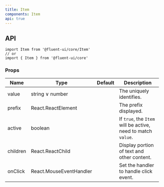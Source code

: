```yaml
---
title: Item
components: Item
api: true
---
```


## API

```
import Item from '@fluent-ui/core/Item'
// or
import { Item } from '@fluent-ui/core'
```

### Props

| Name | Type | Default | Description |
| --- | --- | --- | --- |
| value | string &or; number |  | The uniquely identifies. |
| prefix | React.ReactElement |  | The prefix displayed. |
| active | boolean |  | If `true`, the `Item` will be active, need to match `value`. |
| children | React.ReactChild |  | Display portion of text and other content. |
| onClick | React.MouseEventHandler<HTMLDivElement> |  | Set the handler to handle click event. |
